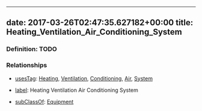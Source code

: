 
---
date: 2017-03-26T02:47:35.627182+00:00
title: Heating_Ventilation_Air_Conditioning_System
---
### Definition: TODO

### Relationships

* [usesTag](https://brickschema.org/schema/1.0/BrickFrame#usesTag): [Heating](https://brickschema.org/schema/1.0/BrickTag#Heating), [Ventilation](https://brickschema.org/schema/1.0/BrickTag#Ventilation), [Conditioning](https://brickschema.org/schema/1.0/BrickTag#Conditioning), [Air](https://brickschema.org/schema/1.0/BrickTag#Air), [System](https://brickschema.org/schema/1.0/BrickTag#System)

* [label](http://www.w3.org/2000/01/rdf-schema#label): Heating Ventilation Air Conditioning System

* [subClassOf](http://www.w3.org/2000/01/rdf-schema#subClassOf): [Equipment](https://brickschema.org/schema/1.0/Brick#Equipment)
